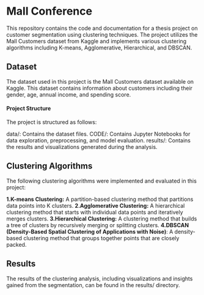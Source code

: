 # Mall Conference

This repository contains the code and documentation for a thesis project on customer segmentation using clustering techniques. The project utilizes the Mall Customers dataset from Kaggle and implements various clustering algorithms including K-means, Agglomerative, Hierarchical, and DBSCAN.

## Dataset
The dataset used in this project is the Mall Customers dataset available on Kaggle. This dataset contains information about customers including their gender, age, annual income, and spending score.

#### Project Structure
The project is structured as follows:

data/: Contains the dataset files.
CODE/: Contains Jupyter Notebooks for data exploration, preprocessing, and model evaluation.
results/: Contains the results and visualizations generated during the analysis.


## Clustering Algorithms
The following clustering algorithms were implemented and evaluated in this project:

**1.K-means Clustering:** A partition-based clustering method that partitions data points into K clusters.
**2.Agglomerative Clustering:** A hierarchical clustering method that starts with individual data points and iteratively merges clusters.
**3.Hierarchical Clustering:** A clustering method that builds a tree of clusters by recursively merging or splitting clusters.
**4.DBSCAN (Density-Based Spatial Clustering of Applications with Noise)**: A density-based clustering method that groups together points that are closely packed.


## Results
The results of the clustering analysis, including visualizations and insights gained from the segmentation, can be found in the results/ directory.
